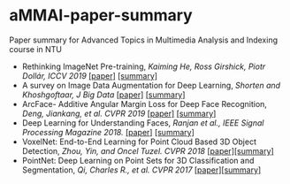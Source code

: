 # aMMAI-paper-summary

Paper summary for Advanced Topics in Multimedia Analysis and Indexing course in NTU

* Rethinking ImageNet Pre-training, *Kaiming He, Ross Girshick, Piotr Dollár,  ICCV 2019* [[paper]](https://arxiv.org/pdf/1811.08883) [[summary]](https://github.com/hsuanlyh1997/aMMAI-paper-summary/blob/master/Rethinking%20ImageNet%20Pre-training.md)
* A survey on Image Data Augmentation for Deep Learning, *Shorten and Khoshgoftaar,  J Big Data* [[paper]](https://www.google.com/url?sa=t&rct=j&q=&esrc=s&source=web&cd=2&cad=rja&uact=8&ved=2ahUKEwjr1PnN1JLoAhUNa94KHai_CZAQFjABegQIAhAB&url=https%3A%2F%2Flink.springer.com%2Farticle%2F10.1186%2Fs40537-019-0197-0&usg=AOvVaw1N8xaAfk-1Ft-kSsUR3cAz) [[summary]](https://github.com/hsuanlyh1997/aMMAI-paper-summary/blob/master/A%20survey%20on%20Image%20Data%20Augmentation%20for%20Deep%20Learning.md)
* ArcFace- Additive Angular Margin Loss for Deep Face Recognition, *Deng, Jiankang, et al. CVPR 2019* [[paper]](https://arxiv.org/pdf/1801.07698.pdf) [[summary]](https://github.com/hsuanlyh1997/aMMAI-paper-summary/blob/master/ArcFace-%20Additive%20Angular%20Margin%20Loss%20for%20Deep%20Face%20Recognition.md)
* Deep Learning for Understanding Faces, *Ranjan et al.,  IEEE Signal Processing Magazine 2018.* [[paper]](https://ieeexplore.ieee.org/abstract/document/8253595) [[summary]](https://github.com/hsuanlyh1997/aMMAI-paper-summary/blob/master/Deep%20Learning%20for%20Understanding%20Faces.md)
* VoxelNet: End-to-End Learning for Point Cloud Based 3D Object Detection, *Zhou, Yin, and Oncel Tuzel. CVPR 2018* [[paper]](https://arxiv.org/pdf/1711.06396.pdf)[[summary]](https://github.com/hsuanlyh1997/aMMAI-paper-summary/blob/master/VoxelNet:%20End-to-End%20Learning%20for%20Point%20Cloud%20Based%203D%20Object%20Detection.md)
* PointNet: Deep Learning on Point Sets for 3D Classification and Segmentation, *Qi, Charles R., et al. CVPR 2017* [[paper]](http://openaccess.thecvf.com/content_cvpr_2017/papers/Qi_PointNet_Deep_Learning_CVPR_2017_paper.pdf)[[summary]](https://github.com/hsuanlyh1997/aMMAI-paper-summary/blob/master/PointNet:%20Deep%20Learning%20on%20Point%20Sets%20for%203D%20Classification%20and%20Segmentation.md)

